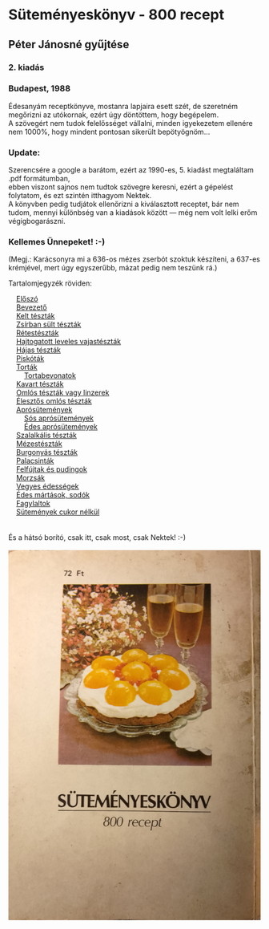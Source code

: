 # Süteményeskönyv - 800 recept
## Péter Jánosné gyűjtése
### 2. kiadás
### Budapest, 1988

Édesanyám receptkönyve, mostanra lapjaira esett szét, de szeretném megőrizni az utókornak, ezért úgy döntöttem, hogy begépelem.\
A szövegért nem tudok felelősséget vállalni, minden igyekezetem ellenére nem 1000%, hogy mindent pontosan sikerült bepötyögnöm...

### Update:
Szerencsére a google a barátom, ezért az 1990-es, 5. kiadást megtaláltam .pdf formátumban,\
ebben viszont sajnos nem tudtok szövegre keresni, ezért a gépelést folytatom, és ezt szintén itthagyom Nektek.\
A könyvben pedig tudjátok ellenőrizni a kiválasztott receptet, bár nem tudom, mennyi különbség van a kiadások között — még nem volt lelki erőm végigbogarászni.

### Kellemes Ünnepeket! :-)

(Megj.: Karácsonyra mi a 636-os mézes zserbót szoktuk készíteni, a 637-es krémjével, mert úgy egyszerűbb, mázat pedig nem teszünk rá.)

Tartalomjegyzék röviden:

&nbsp;&nbsp;&nbsp;&nbsp;[Előszó](https://github.com/Erendis42/800_sutemeny/blob/main/000_minden.txt#L2)\
&nbsp;&nbsp;&nbsp;&nbsp;[Bevezető](https://github.com/Erendis42/800_sutemeny/blob/main/000_minden.txt#L32)\
&nbsp;&nbsp;&nbsp;&nbsp;[Kelt tészták](https://github.com/Erendis42/800_sutemeny/blob/main/000_minden.txt#L64)\
&nbsp;&nbsp;&nbsp;&nbsp;[Zsírban sült tészták](https://github.com/Erendis42/800_sutemeny/blob/main/000_minden.txt#L506)\
&nbsp;&nbsp;&nbsp;&nbsp;[Rétestészták](https://github.com/Erendis42/800_sutemeny/blob/main/000_minden.txt#L740)\
&nbsp;&nbsp;&nbsp;&nbsp;[Hajtogatott leveles vajastészták](https://github.com/Erendis42/800_sutemeny/blob/main/000_minden.txt#L827)\
&nbsp;&nbsp;&nbsp;&nbsp;[Hájas tészták](https://github.com/Erendis42/800_sutemeny/blob/main/000_minden.txt#L983)\
&nbsp;&nbsp;&nbsp;&nbsp;[Piskóták](https://github.com/Erendis42/800_sutemeny/blob/main/000_minden.txt#L1126)\
&nbsp;&nbsp;&nbsp;&nbsp;[Torták](https://github.com/Erendis42/800_sutemeny/blob/main/000_minden.txt#L2276)\
&nbsp;&nbsp;&nbsp;&nbsp;&nbsp;&nbsp;&nbsp;&nbsp;[Tortabevonatok](https://github.com/Erendis42/800_sutemeny/blob/main/000_minden.txt#L3449)\
&nbsp;&nbsp;&nbsp;&nbsp;[Kavart tészták](https://github.com/Erendis42/800_sutemeny/blob/main/000_minden.txt#L3544)\
&nbsp;&nbsp;&nbsp;&nbsp;[Omlós tészták vagy linzerek](https://github.com/Erendis42/800_sutemeny/blob/main/000_minden.txt#L4241)\
&nbsp;&nbsp;&nbsp;&nbsp;[Élesztős omlós tészták](https://github.com/Erendis42/800_sutemeny/blob/main/000_minden.txt#L5396)\
&nbsp;&nbsp;&nbsp;&nbsp;[Aprósütemények](https://github.com/Erendis42/800_sutemeny/blob/main/000_minden.txt#L5724)\
&nbsp;&nbsp;&nbsp;&nbsp;&nbsp;&nbsp;&nbsp;&nbsp;[Sós aprósütemények](https://github.com/Erendis42/800_sutemeny/blob/main/000_minden.txt#L5732)\
&nbsp;&nbsp;&nbsp;&nbsp;&nbsp;&nbsp;&nbsp;&nbsp;[Édes aprósütemények](https://github.com/Erendis42/800_sutemeny/blob/main/000_minden.txt#L6351)\
&nbsp;&nbsp;&nbsp;&nbsp;[Szalalkális tészták](https://github.com/Erendis42/800_sutemeny/blob/main/000_minden.txt#L7025)\
&nbsp;&nbsp;&nbsp;&nbsp;[Mézestészták](https://github.com/Erendis42/800_sutemeny/blob/main/000_minden.txt#L7196)\
&nbsp;&nbsp;&nbsp;&nbsp;[Burgonyás tészták](https://github.com/Erendis42/800_sutemeny/blob/main/000_minden.txt#L7629)\
&nbsp;&nbsp;&nbsp;&nbsp;[Palacsinták](https://github.com/Erendis42/800_sutemeny/blob/main/000_minden.txt#L7869)\
&nbsp;&nbsp;&nbsp;&nbsp;[Felfújtak és pudingok](https://github.com/Erendis42/800_sutemeny/blob/main/000_minden.txt#L7997)\
&nbsp;&nbsp;&nbsp;&nbsp;[Morzsák](https://github.com/Erendis42/800_sutemeny/blob/main/000_minden.txt#L8473)\
&nbsp;&nbsp;&nbsp;&nbsp;[Vegyes édességek](https://github.com/Erendis42/800_sutemeny/blob/main/000_minden.txt#L8532)\
&nbsp;&nbsp;&nbsp;&nbsp;[Édes mártások, sodók](https://github.com/Erendis42/800_sutemeny/blob/main/000_minden.txt#L8935)\
&nbsp;&nbsp;&nbsp;&nbsp;[Fagylaltok](https://github.com/Erendis42/800_sutemeny/blob/main/000_minden.txt#L9004)\
&nbsp;&nbsp;&nbsp;&nbsp;[Sütemények cukor nélkül](https://github.com/Erendis42/800_sutemeny/blob/main/000_minden.txt#L9060)
\
\
\
És a hátsó borító, csak itt, csak most, csak Nektek! :-)
\
\
![hatso_borito](https://github.com/Erendis42/800_sutemeny/blob/main/sutik.jpg)
